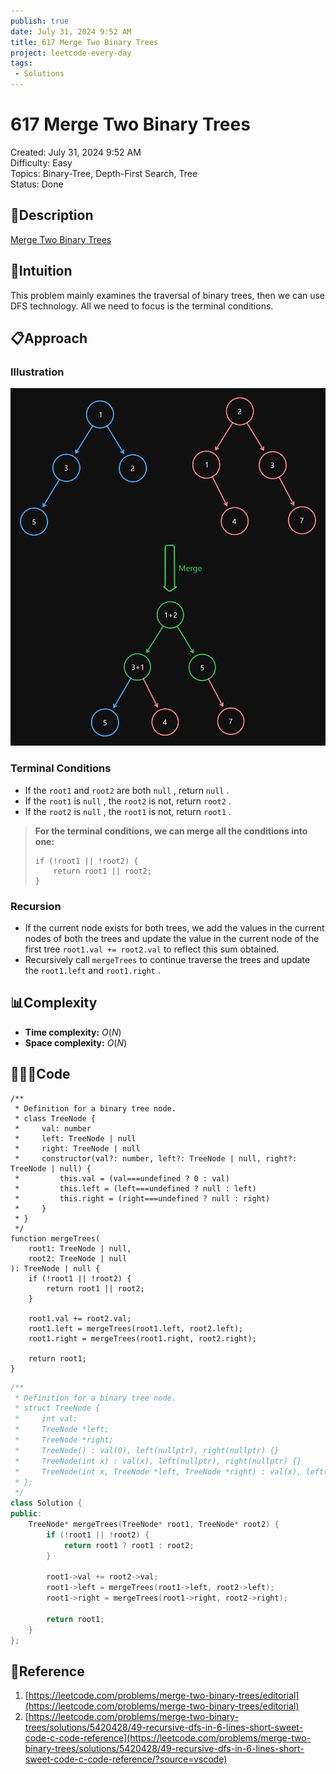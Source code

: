 ```yaml
---
publish: true
date: July 31, 2024 9:52 AM
title: 617 Merge Two Binary Trees
project: leetcode-every-day
tags:
 - Solutions
---
```


# 617 Merge Two Binary Trees

Created: July 31, 2024 9:52 AM<br>
Difficulty: Easy<br>
Topics: Binary-Tree, Depth-First Search, Tree<br>
Status: Done<br>

## 📖Description

[Merge Two Binary Trees](https://leetcode.com/problems/merge-two-binary-trees/description)

## 🤔Intuition

This problem mainly examines the traversal of binary trees, then we can use DFS technology. All we need to focus is the terminal conditions.

## 📋Approach

### **Illustration**

![MergeTwoBinaryTrees](./images/617-Merge-Two-Binary-Trees.png)

### Terminal Conditions

- If the `root1` and `root2` are both `null` , return `null` .
- If the `root1` is `null` , the `root2` is not, return `root2` .
- If the `root2` is `null` , the `root1` is not, return `root1` .

> **For the terminal conditions, we can merge all the conditions into one:**
>
>
> ```tsx
> if (!root1 || !root2) {
>     return root1 || root2;
> }
> ```
>

### Recursion

- If the current node exists for both trees, we add the values in the current nodes of both the trees and update the value in the current node of the first tree `root1.val += root2.val` to reflect this sum obtained.
- Recursively call `mergeTrees` to continue traverse the trees and update the `root1.left` and `root1.right` .

## 📊Complexity

- **Time complexity:** $O(N)$
- **Space complexity:** $O(N)$

## 🧑🏻‍💻Code

```tsx
/**
 * Definition for a binary tree node.
 * class TreeNode {
 *     val: number
 *     left: TreeNode | null
 *     right: TreeNode | null
 *     constructor(val?: number, left?: TreeNode | null, right?: TreeNode | null) {
 *         this.val = (val===undefined ? 0 : val)
 *         this.left = (left===undefined ? null : left)
 *         this.right = (right===undefined ? null : right)
 *     }
 * }
 */
function mergeTrees(
    root1: TreeNode | null,
    root2: TreeNode | null
): TreeNode | null {
    if (!root1 || !root2) {
        return root1 || root2;
    }

    root1.val += root2.val;
    root1.left = mergeTrees(root1.left, root2.left);
    root1.right = mergeTrees(root1.right, root2.right);

    return root1;
}
```

```cpp
/**
 * Definition for a binary tree node.
 * struct TreeNode {
 *     int val;
 *     TreeNode *left;
 *     TreeNode *right;
 *     TreeNode() : val(0), left(nullptr), right(nullptr) {}
 *     TreeNode(int x) : val(x), left(nullptr), right(nullptr) {}
 *     TreeNode(int x, TreeNode *left, TreeNode *right) : val(x), left(left), right(right) {}
 * };
 */
class Solution {
public:
    TreeNode* mergeTrees(TreeNode* root1, TreeNode* root2) {
        if (!root1 || !root2) {
            return root1 ? root1 : root2;
        }

        root1->val += root2->val;
        root1->left = mergeTrees(root1->left, root2->left);
        root1->right = mergeTrees(root1->right, root2->right);

        return root1;
    }
};
```

## 🔖Reference

1. [https://leetcode.com/problems/merge-two-binary-trees/editorial](https://leetcode.com/problems/merge-two-binary-trees/editorial)
2. [https://leetcode.com/problems/merge-two-binary-trees/solutions/5420428/49-recursive-dfs-in-6-lines-short-sweet-code-c-code-reference](https://leetcode.com/problems/merge-two-binary-trees/solutions/5420428/49-recursive-dfs-in-6-lines-short-sweet-code-c-code-reference/?source=vscode)
